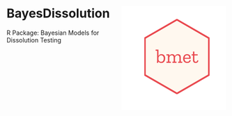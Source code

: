 # BayesDissolution <img src='man/figures/logo.png' align="right" height="240" />
R Package: Bayesian Models for Dissolution Testing
